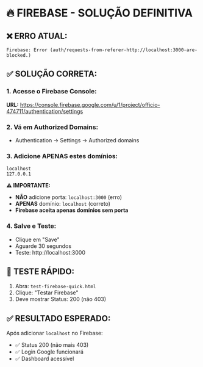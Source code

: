 # 🔥 FIREBASE - SOLUÇÃO DEFINITIVA

## ❌ ERRO ATUAL:
```
Firebase: Error (auth/requests-from-referer-http://localhost:3000-are-blocked.)
```

## ✅ SOLUÇÃO CORRETA:

### 1. Acesse o Firebase Console:
**URL:** https://console.firebase.google.com/u/1/project/officio-474711/authentication/settings

### 2. Vá em Authorized Domains:
- Authentication → Settings → Authorized domains

### 3. Adicione APENAS estes domínios:
```
localhost
127.0.0.1
```

**⚠️ IMPORTANTE:**
- **NÃO** adicione porta: `localhost:3000` (erro)
- **APENAS** domínio: `localhost` (correto)
- **Firebase aceita apenas domínios sem porta**

### 4. Salve e Teste:
- Clique em "Save"
- Aguarde 30 segundos
- Teste: http://localhost:3000

## 🧪 TESTE RÁPIDO:
1. Abra: `test-firebase-quick.html`
2. Clique: "Testar Firebase"
3. Deve mostrar Status: 200 (não 403)

## ✅ RESULTADO ESPERADO:
Após adicionar `localhost` no Firebase:
- ✅ Status 200 (não mais 403)
- ✅ Login Google funcionará
- ✅ Dashboard acessível

